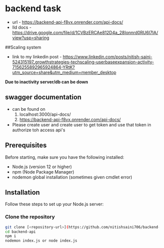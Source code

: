 # backend task

- url - https://backend-api-f8vx.onrender.com/api-docs/
- lld docs - [https://drive.google.com/file/d/1CVBzERCAe812D4a_28Ionnrd0RU6I7IA/view?usp=sharing
](https://app.diagrams.net/#G1CVBzERCAe812D4a_28Ionnrd0RU6I7IA)

##Scaling system
- link to my linkedin post - https://www.linkedin.com/posts/nitish-saini-524315197_growthstrategies-techscaling-userbaseexpansion-activity-7156255892965924864-YRtK?utm_source=share&utm_medium=member_desktop

**Due to inactivity server/db can be down**


## swagger documentation
- can be found on
    1. localhost:3000/api-docs/
    2. https://backend-api-f8vx.onrender.com/api-docs/
- Please create user and create user to get token and use that token in authorize toh access api's
  
## Prerequisites

Before starting, make sure you have the following installed:

- Node.js (version 12 or higher)
- npm (Node Package Manager)
- nodemon global installation (sometimes given cmdlet error)

## Installation

Follow these steps to set up your Node.js server:

### Clone the repository

```bash
git clone [<repository-url>](https://github.com/nitishsaini706/backend-api)
cd backend-api
npm i
nodemon index.js or node index.js
```

